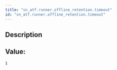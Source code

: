 ```yaml
---
title: "sn_atf.runner.offline_retention.timeout"
id: "sn_atf.runner.offline_retention.timeout"
---
```

## Description



## Value: 
```
1
```
